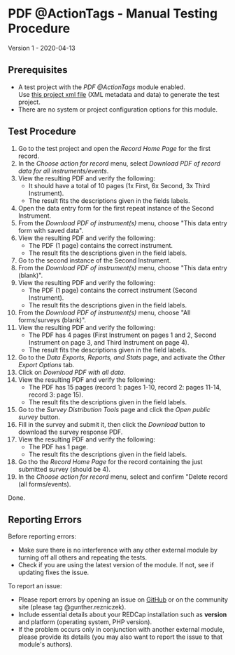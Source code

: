 # PDF @ActionTags - Manual Testing Procedure

Version 1 - 2020-04-13

## Prerequisites

- A test project with the _PDF @ActionTags_ module enabled.  
  Use [this project xml file](?prefix=redcap_pdf_actiontags&page=Demo/TestProject.xml) (XML metadata and data) to generate the test project.
- There are no system or project configuration options for this module.

## Test Procedure

1. Go to the test project and open the _Record Home Page_ for the first record.
1. In the _Choose action for record_ menu, select _Download PDF of record data for all instruments/events_.
1. View the resulting PDF and verify the following:
   - It should have a total of 10 pages (1x First, 6x Second, 3x Third Instrument).
   - The result fits the descriptions given in the fields labels.
1. Open the data entry form for the first repeat instance of the Second Instrument.
1. From the _Download PDF of instrument(s)_ menu, choose "This data entry form with saved data".
1. View the resulting PDF and verify the following:
   - The PDF (1 page) contains the correct instrument.
   - The result fits the descriptions given in the field labels.
1. Go to the second instance of the Second Instrument.
1. From the _Download PDF of instrument(s)_ menu, choose "This data entry (blank)".
1. View the resulting PDF and verify the following:
   - The PDF (1 page) contains the correct instrument (Second Instrument).
   - The result fits the descriptions given in the field labels.
1. From the _Download PDF of instrument(s)_ menu, choose "All forms/surveys (blank)".
1. View the resulting PDF and verify the following:
   - The PDF has 4 pages (First Instrument on pages 1 and 2, Second Instrument on page 3, and Third Instrument on page 4).
   - The result fits the descriptions given in the field labels.
1. Go to the _Data Exports, Reports, and Stats_ page, and activate the _Other Export Options_ tab.
1. Click on _Download PDF with all data_.
1. View the resulting PDF and verify the following:
   - The PDF has 15 pages (record 1: pages 1-10, record 2: pages 11-14, record 3: page 15).
   - The result fits the descriptions given in the field labels.
1. Go to the _Survey Distribution Tools_ page and click the _Open public survey_ button.
1. Fill in the survey and submit it, then click the _Download_ button to download the survey response PDF.
1. View the resulting PDF and verify the following:
   - The PDF has 1 page.
   - The result fits the descriptions given in the field labels.
1. Go tho the _Record Home Page_ for the record containing the just submitted survey (should be 4).
1. In the _Choose action for record_ menu, select and confirm "Delete record (all forms/events).

Done.

## Reporting Errors

Before reporting errors:
- Make sure there is no interference with any other external module by turning off all others and repeating the tests.
- Check if you are using the latest version of the module. If not, see if updating fixes the issue.

To report an issue:
- Please report errors by opening an issue on [GitHub](https://github.com/grezniczek/redcap_pdf_actiontags/issues) or on the community site (please tag @gunther.rezniczek). 
- Include essential details about your REDCap installation such as **version** and platform (operating system, PHP version).
- If the problem occurs only in conjunction with another external module, please provide its details (you may also want to report the issue to that module's authors).
